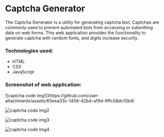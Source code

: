 <h1>Captcha Generator</h1>
The Captcha Generator is a utility for generating captcha text. Captchas are commonly used to prevent automated bots from accessing or submitting data on web forms. This web application provides the functionality to generate captcha with random fonts, and digits increase security.
<h3>Technologies used:</h3>
<ul>
  <li>HTML</li>
  <li>CSS</li>
  <li>JavaScript</li>
</ul>
<h3>Screenshot of web application:</h3>
![captcha code img1](https://github.com/user-attachments/assets/65eea33c-1458-42b4-af9d-9ffc58dc10b4)

![captcha code img2](https://github.com/user-attachments/assets/2c44ce5b-135b-4388-8c67-462b82b68b9a)

![captcha code img3](https://github.com/user-attachments/assets/60d35929-f633-4940-8f68-dee308351730)

![captcha code img4](https://github.com/user-attachments/assets/c9e6d768-8929-4e3e-8c91-8db62d14d93a)
